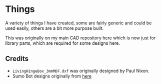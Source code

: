 Things
======

A variety of things I have created, some are fairly generic and could be used
easily, others are a bit more purpose built.

This was originally on my main CAD repository
[here](https://github.com/DanNixon/CAD) which is now just for library parts,
which are required for some designs here.

Credits
-------

- ```LivingHingeBox_3mmMDF.dxf``` was originally designed by Paul Nixon.
- Sumo Bot designs originally from [here](https://github.com/makenai/sumobot-jr)
